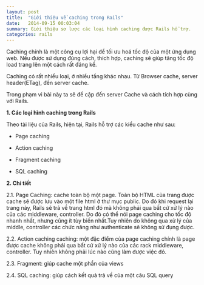 ```yaml
---
layout: post
title:  "Giới thiệu về caching trong Rails"
date:   2014-09-15 00:03:04
summary: Giới thiệu sơ lược các loại hình caching được Rails hỗ trợ.
categories: rails
---
```


Caching chính là một công cụ lợi hại để tối ưu hoá tốc độ của một ứng dụng web. Nếu được sử dụng đúng cách, thích hợp, caching sẽ giúp tăng tốc độ
load trang lên một cách rất đáng kể.

Caching có rất nhiểu loại, ở nhiều tầng khác nhau. Từ Browser cache, server header(ETag), đến server cache.

Trong phạm vi bài này ta sẽ đề cập đến server Cache và cách tích hợp cùng với Rails.

__1. Các loại hình caching trong Rails__

Theo tài liệu của Rails, hiện tại, Rails hỗ trợ các kiểu cache như sau:

  - Page caching

  - Action caching

  - Fragment caching

  - SQL caching

__2. Chi tiết__

2.1. Page Caching: cache toàn bộ một page. Toàn bộ HTML của trang được cache sẽ được lưu vào một file html ở thư mục public. Do đó khi request lại trang này, Rails sẽ trả về trang html đó mà không phải qua bất cứ xử lý nào của các middleware, controller. Do đó có thể nói page caching cho tốc độ nhanh nhất, nhưng cũng ít tùy biến nhất.Tuy nhiên do không qua xử lý của middle, controller các chức năng như authenticate sẽ không sử đụng được.

2.2. Action caching caching: một đặc điểm của page caching chính là page được cache không phải qua bất cứ xử lý nào của các rack middleware, controller. Tuy nhiên không phải lúc nào cũng làm được việc đó.

2.3. Fragment: giúp cache một phần của views

2.4. SQL caching: giúp cách kết quả trả về của một câu SQL query
